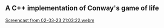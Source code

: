 ## A C++ implementation of Conway's game of life





[Screencast from 02-03-23 21:03:22.webm](https://user-images.githubusercontent.com/50521435/222558881-66b0cf7b-80ee-41c7-bc80-38346dde98ac.webm)
